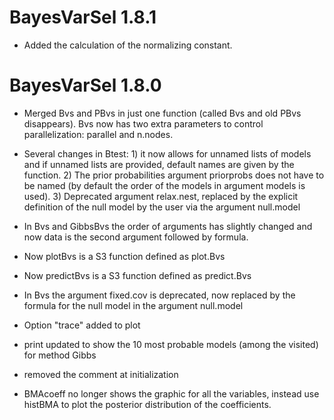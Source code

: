 # BayesVarSel 1.8.1

* Added the calculation of the normalizing constant.

# BayesVarSel 1.8.0

* Merged Bvs and PBvs in just one function (called Bvs and old PBvs disappears). Bvs now has two extra parameters to control parallelization: parallel and n.nodes.

* Several changes in Btest: 1) it now allows for unnamed lists of models and if unnamed lists are provided, default names are given by the function. 2) The prior probabilities argument priorprobs does not have to be named (by default the order of the models in argument models is used). 3) Deprecated argument relax.nest, replaced by the explicit definition of the null model by the user via the argument null.model

* In Bvs and GibbsBvs the order of arguments has slightly changed and now data is the second argument followed by formula.

* Now plotBvs is a S3 function defined as plot.Bvs

* Now predictBvs is a S3 function defined as predict.Bvs

* In Bvs the argument fixed.cov is deprecated, now replaced by the formula for the null model in the argument null.model

* Option "trace" added to plot

* print updated to show the 10 most probable models (among the visited) for method Gibbs

* removed the comment at initialization

* BMAcoeff no longer shows the graphic for all the variables, instead use histBMA to plot the posterior distribution of the coefficients. 
